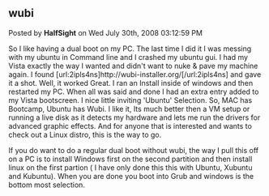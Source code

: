 ## wubi
Posted by **HalfSight** on Wed July 30th, 2008 03:12:59 PM

So I like having a dual boot on my PC. The last time I did it I was messing with my ubuntu in Command line and I crashed my ubuntu gui. I had my Vista exactly the way I wanted and didn't want to nuke &amp; pave my machine again. I found [url:2ipls4ns]http&#58;//wubi-installer&#46;org/[/url:2ipls4ns] and gave it a shot. Well, it worked Great. I ran an Install inside of windows and then restarted my PC. When all was said and done I had an extra entry added to my Vista bootscreen. I nice little inviting 'Ubuntu' Selection. So, MAC has Bootcamp, Ubuntu has Wubi. I like it, Its much better then a VM setup or running a live disk as it detects my hardware and lets me run the drivers for advanced graphic effects. And for anyone that is interested and wants to check out a Linux distro, this is the way to go.

If you do want to do a regular dual boot without wubi, the way I pull this off on a PC is to install Windows first on the second partition and then install linux on the first partion ( I have only done this this with Ubuntu, Xubuntu and Kubuntu). When you are done you boot into Grub and windows is the bottom most selection.

